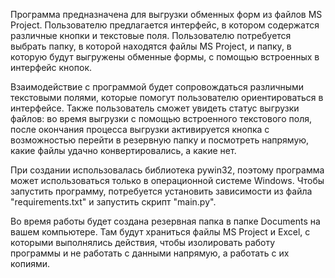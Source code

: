 Программа предназначена для выгрузки обменных форм из файлов MS Project. Пользователю предлагается интерфейс, в котором содержатся различные кнопки и текстовые поля. Пользователю потребуется выбрать папку, в которой находятся файлы MS Project, и папку, в которую будут выгружены обменные формы, с помощью встроенных в интерфейс кнопок.

Взаимодействие с программой будет сопровождаться различными текстовыми полями, которые помогут пользователю ориентироваться в интерфейсе. Также пользователь сможет увидеть статус выгрузки файлов: во время выгрузки с помощью встроенного текстового поля, после окончания процесса выгрузки активируется кнопка с возможностью перейти в резервную папку и посмотреть напрямую, какие файлы удачно конвертировались, а какие нет.

При создании использовалась библиотека pywin32, поэтому программа может использоваться только в операционной системе Windows. Чтобы запустить программу, потребуется установить зависимости из файла "requirements.txt" и запустить скрипт "main.py".

Во время работы будет создана резервная папка в папке Documents на вашем компьютере. Там будут храниться файлы MS Project и Excel, с которыми выполнялись действия, чтобы изолировать работу программы и не работать с данными напрямую, а работать с их копиями.
